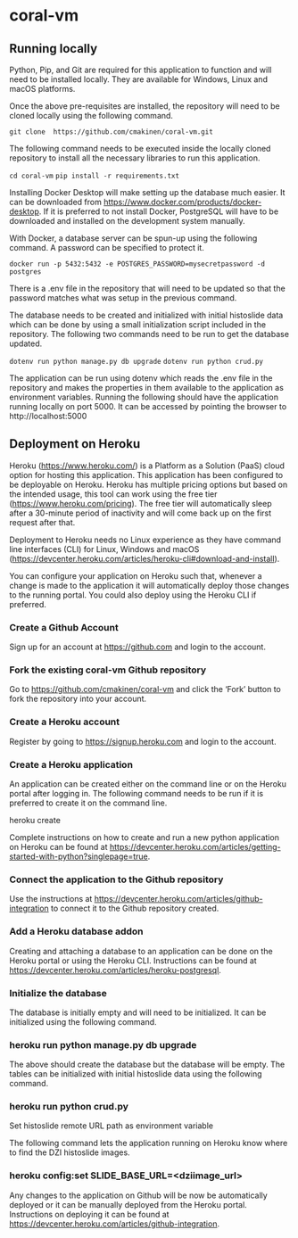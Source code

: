 # coral-vm


## Running locally
Python, Pip, and Git are required for this application to function and will need to be installed locally. They are available for Windows, Linux and macOS platforms. 

Once the above pre-requisites are installed, the repository will need to be cloned locally using the following command. 
 
`git clone  https://github.com/cmakinen/coral-vm.git`

The following command needs to be executed inside the locally cloned repository to install all the necessary libraries to run this application. 

`cd coral-vm`
`pip install -r requirements.txt`

Installing Docker Desktop will make setting up the database much easier. It can be downloaded from https://www.docker.com/products/docker-desktop. If it is preferred to not install Docker, PostgreSQL will have to be downloaded and installed on the development system manually.

With Docker, a database server can be spun-up using the following command. A password can be specified to protect it.

`docker run -p 5432:5432 -e POSTGRES_PASSWORD=mysecretpassword -d postgres`

There is a .env file in the repository that will need to be updated so that the password matches what was setup in the previous command. 

The database needs to be created and initialized with initial histoslide data which can be done by using a small initialization script included in the repository. The following two commands need to be run to get the database updated.

`dotenv run python manage.py db upgrade`
`dotenv run python crud.py`

The application can be run using dotenv which reads the .env file in the repository and makes the properties in them available to the application as environment variables. Running the following should have the application running locally on port 5000. It can be accessed by pointing the browser to http://localhost:5000


## Deployment on Heroku

Heroku (https://www.heroku.com/) is a Platform as a Solution (PaaS) cloud option for hosting this application. This application has been configured to be deployable on Heroku. Heroku has multiple pricing options but based on the intended usage, this tool can work using the free tier (https://www.heroku.com/pricing). The free tier will automatically sleep after a 30-minute period of inactivity and will come back up on the first request after that.

Deployment to Heroku needs no Linux experience as they have command line interfaces (CLI) for Linux, Windows and macOS (https://devcenter.heroku.com/articles/heroku-cli#download-and-install).

You can configure your application on Heroku such that, whenever a change is made to the application it will automatically deploy those changes to the running portal. You could also deploy using the Heroku CLI if preferred.

### Create a Github Account

Sign up for an account at https://github.com and login to the account.

### Fork the existing coral-vm Github repository

Go to https://github.com/cmakinen/coral-vm and click the ‘Fork’ button to fork the repository into your account.

### Create a Heroku account

Register by going to https://signup.heroku.com and login to the account. 

### Create a Heroku application

An application can be created either on the command line or on the Heroku portal after logging in. The following command needs to be run if it is preferred to create it on the command line.

heroku create <application-name>

Complete instructions on how to create and run a new python application on Heroku can be found at https://devcenter.heroku.com/articles/getting-started-with-python?singlepage=true. 

### Connect the application to the Github repository

Use the instructions at https://devcenter.heroku.com/articles/github-integration to connect it to the Github repository created.


### Add a Heroku database addon

Creating and attaching a database to an application can be done on the Heroku portal or using the Heroku CLI. Instructions can be found at https://devcenter.heroku.com/articles/heroku-postgresql.

### Initialize the database

The database is initially empty and will need to be initialized. It can be initialized using the following command.

### heroku run python manage.py db upgrade

The above should create the database but the database will be empty. The tables can be initialized with initial histoslide data using the following command.

### heroku run python crud.py 

Set histoslide remote URL path as environment variable

The following command lets the application running on Heroku know where to find the DZI histoslide images.

### heroku config:set SLIDE_BASE_URL=<dziimage_url>

Any changes to the application on Github will be now be automatically deployed or it can be manually deployed from the Heroku portal. Instructions on deploying it can be found at https://devcenter.heroku.com/articles/github-integration.

